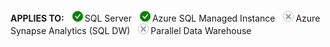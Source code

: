 <Token>**APPLIES TO:** ![Yes](media/yes-icon.png)SQL Server ![Yes](media/yes-icon.png)Azure SQL Managed Instance ![No](media/no-icon.png)Azure Synapse Analytics (SQL DW) ![No](media/no-icon.png)Parallel Data Warehouse </Token>